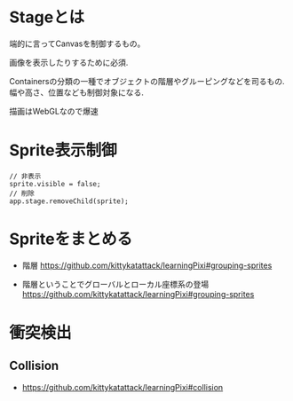 # Stageとは
端的に言ってCanvasを制御するもの。

画像を表示したりするために必須.

Containersの分類の一種でオブジェクトの階層やグルーピングなどを司るもの.
幅や高さ、位置なども制御対象になる.

描画はWebGLなので爆速

# Sprite表示制御

```
// 非表示
sprite.visible = false;
// 削除
app.stage.removeChild(sprite);
```


# Spriteをまとめる

- 階層
https://github.com/kittykatattack/learningPixi#grouping-sprites

- 階層ということでグローバルとローカル座標系の登場
https://github.com/kittykatattack/learningPixi#grouping-sprites

# 衝突検出

## Collision
- https://github.com/kittykatattack/learningPixi#collision
